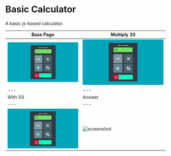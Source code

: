 # Basic Calculator

A basic js-based calculator.

| Base Page | Multiply 20 |
| --- | --- |
| ![App Icon](images/screens/screen1.png) | ![screenshot](images/screens/screen2.png) |
| --- | --- |
| With 50 | Answer |
| --- | --- |
| ![App Icon](images/screens/screen3.png) | ![screenshot](images/screens/screen4png) |
